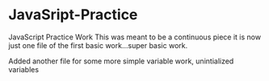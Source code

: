 # JavaSript-Practice
JavaScript Practice Work
This was meant to be a continuous piece it is now just one file of the first basic work...super basic work.

Added another file for some more simple variable work, unintialized variables
